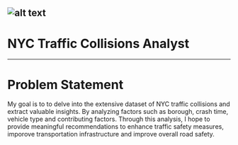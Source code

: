 ![alt text](https://cdn.dribbble.com/users/1144020/screenshots/2775331/dude_s-car-accident.gif)
---
# NYC Traffic Collisions Analyst
---
# Problem Statement

My goal is to to delve into the extensive dataset of NYC traffic collisions and extract valuable insights. By analyzing factors such as borough, crash time, vehicle type and contributing factors. Through this analysis, I hope to provide meaningful recommendations to enhance traffic safety measures, imporove transportation infrastructure and improve overall road safety.

